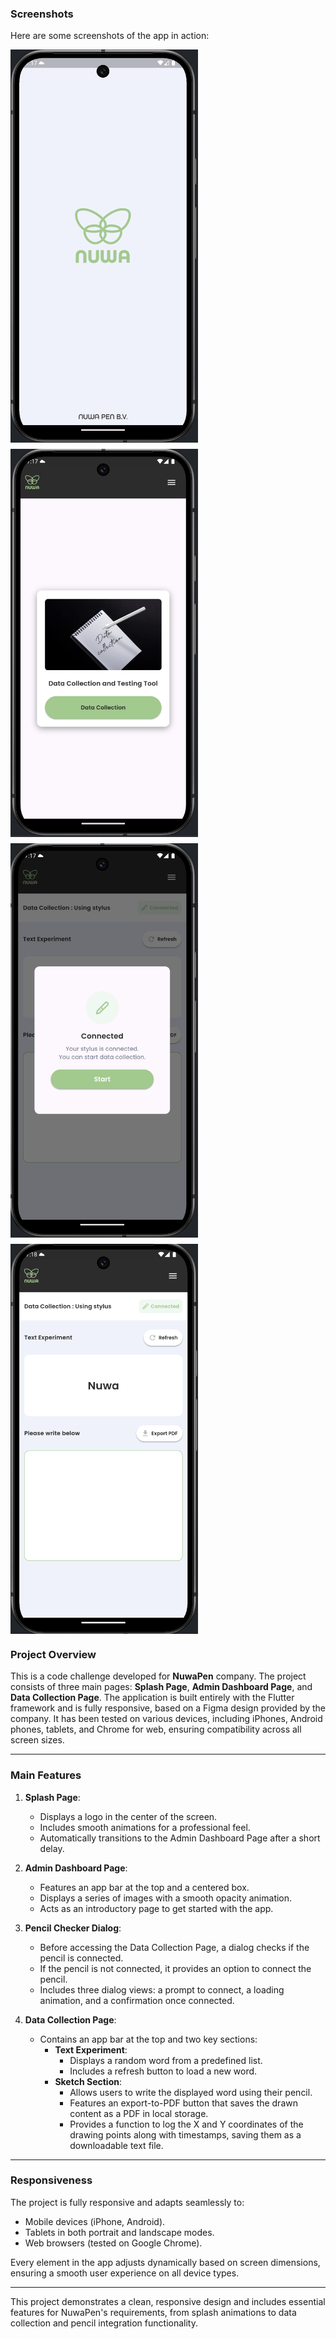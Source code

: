 ### Screenshots

Here are some screenshots of the app in action:

<div style="display: flex; flex-wrap: wrap; gap: 10px;">
  <img src="https://github.com/TheSam912/nuwa_code_assginment/blob/main/assets/screenshots/splash.png" alt="Splash Screen" width="300">
  <img src="https://github.com/TheSam912/nuwa_code_assginment/blob/main/assets/screenshots/dashboard.png" alt="Admin Dashboard" width="300">
  <img src="https://github.com/TheSam912/nuwa_code_assginment/blob/main/assets/screenshots/dialog.png" alt="Pencil Checker Dialog" width="300">
  <img src="https://github.com/TheSam912/nuwa_code_assginment/blob/main/assets/screenshots/collection.png" alt="Data Collection Page" width="300">
</div>

### Project Overview

This is a code challenge developed for **NuwaPen** company. The project consists of three main pages: **Splash Page**, **Admin Dashboard Page**, and **Data Collection Page**. The application is built entirely with the Flutter framework and is fully responsive, based on a Figma design provided by the company. It has been tested on various devices, including iPhones, Android phones, tablets, and Chrome for web, ensuring compatibility across all screen sizes.

---

### Main Features

1. **Splash Page**:
   - Displays a logo in the center of the screen.
   - Includes smooth animations for a professional feel.
   - Automatically transitions to the Admin Dashboard Page after a short delay.

2. **Admin Dashboard Page**:
   - Features an app bar at the top and a centered box.
   - Displays a series of images with a smooth opacity animation.
   - Acts as an introductory page to get started with the app.

3. **Pencil Checker Dialog**:
   - Before accessing the Data Collection Page, a dialog checks if the pencil is connected.
   - If the pencil is not connected, it provides an option to connect the pencil.
   - Includes three dialog views: a prompt to connect, a loading animation, and a confirmation once connected.

4. **Data Collection Page**:
   - Contains an app bar at the top and two key sections:
     - **Text Experiment**:
       - Displays a random word from a predefined list.
       - Includes a refresh button to load a new word.
     - **Sketch Section**:
       - Allows users to write the displayed word using their pencil.
       - Features an export-to-PDF button that saves the drawn content as a PDF in local storage.
       - Provides a function to log the X and Y coordinates of the drawing points along with timestamps, saving them as a downloadable text file.

---

### Responsiveness

The project is fully responsive and adapts seamlessly to:
- Mobile devices (iPhone, Android).
- Tablets in both portrait and landscape modes.
- Web browsers (tested on Google Chrome).

Every element in the app adjusts dynamically based on screen dimensions, ensuring a smooth user experience on all device types.

---

This project demonstrates a clean, responsive design and includes essential features for NuwaPen's requirements, from splash animations to data collection and pencil integration functionality.
